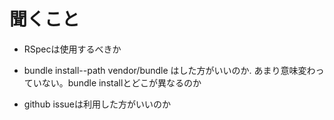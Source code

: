 # 聞くこと

* RSpecは使用するべきか

* bundle install--path vendor/bundle はした方がいいのか.
あまり意味変わっていない。bundle installとどこが異なるのか

* github issueは利用した方がいいのか